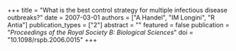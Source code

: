 +++
title = "What is the best control strategy for multiple infectious disease outbreaks?"
date = 2007-03-01
authors = ["A Handel", "IM Longini", "R Antia"]
publication_types = ["2"]
abstract = ""
featured = false
publication = "*Proceedings of the Royal Society B: Biological Sciences*"
doi = "10.1098/rspb.2006.0015"
+++

